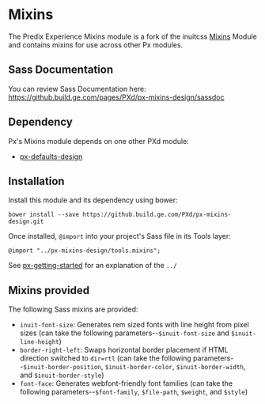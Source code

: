 # Mixins

The Predix Experience Mixins module is a fork of the inuitcss [Mixins](https://github.com/inuitcss/tools.mixins) Module and contains mixins for use across other Px modules.

## Sass Documentation

You can review Sass Documentation here: https://github.build.ge.com/pages/PXd/px-mixins-design/sassdoc

## Dependency

Px's Mixins module depends on one other PXd module:

* [px-defaults-design](https://github.build.ge.com/PXd/px-defaults-design)

## Installation

Install this module and its dependency using bower:

    bower install --save https://github.build.ge.com/PXd/px-mixins-design.git

Once installed, `@import` into your project's Sass file in its Tools layer:

    @import "../px-mixins-design/tools.mixins";

See [px-getting-started](https://github.build.ge.com/PXd/px-getting-started#a-note-about-relative-import-paths) for an explanation of the `../`

## Mixins provided

The following Sass mixins are provided:

* `inuit-font-size`: Generates rem sized fonts with line height from pixel sizes (can take the following parameters--`$inuit-font-size` and `$inuit-line-height`)
* `border-right-left`: Swaps horizontal border placement if HTML direction switched to `dir=rtl` (can take the following parameters--`$inuit-border-position`, `$inuit-border-color`, `$inuit-border-width`, and `$inuit-border-style`)
* `font-face`: Generates webfont-friendly font families (can take the following parameters--`$font-family`, `$file-path`, `$weight`, and `$style`)
